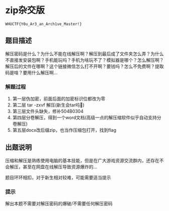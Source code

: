# zip杂交版
`WHUCTF{Y0u_Ar3_an_Arch1ve_Master!}`
## 题目描述
解压密码是什么？为什么不能在线解压啊？解压到最后成了文件夹怎么弄？为什么不直接发安装包啊？手机能玩吗？手机为啥玩不了？模拟器是哪个？怎么解压啊？解压后的文件在哪啊？这个链接微信怎么打不开啊？要钱吗？怎么不免费啊？提取码是啥？要用什么解压啊...

### 解题过程
1. 第一层伪加密，前面后面的加密标识位都改为零
2. 第二层 tar -zxvf 解压(新生会tar吗🤔)
3. 第三层文件头缺失，修补504B0304
4. 第四层分卷解压，得到一个word文档(高级一点的解压缩软件似乎自动支持分卷解压)
5. 第五层docx改后缀zip，也当作压缩包打开，找到flag

## 出题说明
压缩和解压是熟练使用电脑的基本技能，但是在广大游戏资源交流群内，还存在不会解压，甚至在网盘在线解压导致资源爆炸的...

题目环环相扣，对于新生相对较难，可能需要适当提示

### 提示
解出本题不需要对解压密码的爆破/不需要任何解压密码